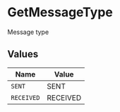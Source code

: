 # GetMessageType

Message type


## Values

| Name       | Value      |
| ---------- | ---------- |
| `SENT`     | SENT       |
| `RECEIVED` | RECEIVED   |